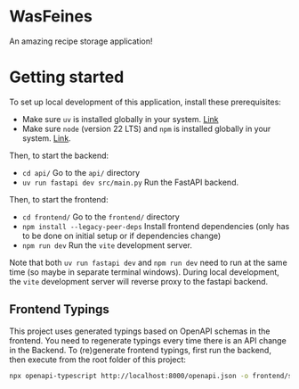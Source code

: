 WasFeines
=========

An amazing recipe storage application!

# Getting started

To set up local development of this application, install these prerequisites:

* Make sure `uv` is installed globally in your system. [Link](https://docs.astral.sh/uv/)
* Make sure `node` (version 22 LTS) and `npm` is installed globally in your system. [Link](https://docs.npmjs.com/downloading-and-installing-node-js-and-npm).

Then, to start the backend:

* `cd api/` Go to the `api/` directory
* `uv run fastapi dev src/main.py` Run the FastAPI backend.

Then, to start the frontend:

* `cd frontend/` Go to the `frontend/` directory
* `npm install --legacy-peer-deps` Install frontend dependencies (only has to be done on initial setup or if dependencies change)
* `npm run dev` Run the `vite` development server.

Note that both `uv run fastapi dev` and `npm run dev` need to run at the same time (so maybe in separate terminal windows). During local development, the `vite` development server will reverse proxy to the fastapi backend.

## Frontend Typings

This project uses generated typings based on OpenAPI schemas in the frontend. You need to regenerate typings every time there is an API change in the Backend. To (re)generate frontend typings, first run the backend, then execute from the root folder of this project:

```bash
npx openapi-typescript http://localhost:8000/openapi.json -o frontend/src/api/schema.d.ts
```